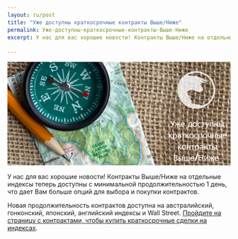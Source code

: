 ```yaml
---
layout: ru/post
title: "Уже доступны краткосрочные контракты Выше/Ниже"
permalink: Уже-доступны-краткосрочные-контракты-Выше-Ниже
excerpt: У нас для вас хорошие новости! Контракты Выше/Ниже на отдельные индексы теперь доступны с минимальной продолжительностью 1 день, что дает Вам больше опций для выбора и покупки контрактов.

---
```


![](/post_images/6255321_orig.jpg)

У нас для вас хорошие новости! Контракты Выше/Ниже на отдельные индексы теперь доступны с минимальной продолжительностью 1 день, что дает Вам больше опций для выбора и покупки контрактов.

Новая продолжительность контрактов доступна на австралийский, гонконский, японский, английский индексы и Wall Street. [Пройдите на страницу с контрактами, чтобы купить краткосрочные сделки на индексах](https://www.binary.com/c/trade.cgi?market=indices&time=1d&form_name=higherlower&currency=USD&underlying_symbol=FTSE&H=6557.00&date_start=now&type=CALL&payout=100&l=RU&utm_medium=social&utm_source=blog&utm_content=whatsnew).

